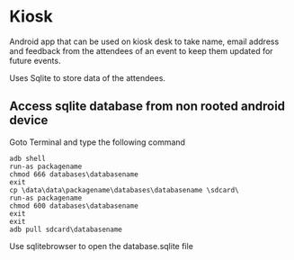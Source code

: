 # Kiosk

Android app that can be used on kiosk desk to take name, email address and feedback from the attendees of an event to keep them updated for future events.

Uses Sqlite to store data of the attendees.

## Access sqlite database from non rooted android device

Goto Terminal and type the following command

`adb shell` <br>
`run-as packagename`<br>
`chmod 666 databases\databasename`<br>
`exit`<br>
`cp \data\data\packagename\databases\databasename \sdcard\`<br>
`run-as packagename`<br>
`chmod 600 databases\databasename`<br>
`exit`<br>
`exit`<br>
`adb pull sdcard\databasename`<br>


Use sqlitebrowser to open the database.sqlite file




